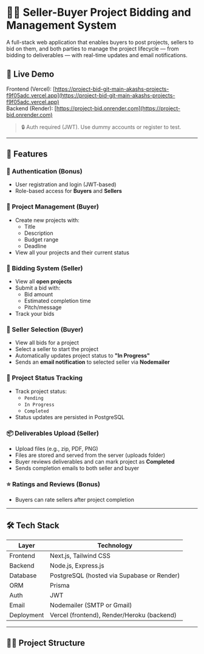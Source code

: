 # 🧑‍💻 Seller-Buyer Project Bidding and Management System

A full-stack web application that enables buyers to post projects, sellers to bid on them, and both parties to manage the project lifecycle — from bidding to deliverables — with real-time updates and email notifications.

## 🚀 Live Demo

Frontend (Vercel): [https://project-bid-git-main-akashs-projects-f9f05adc.vercel.app](https://project-bid-git-main-akashs-projects-f9f05adc.vercel.app)  
Backend (Render): [https://project-bid.onrender.com](https://project-bid.onrender.com)  

> 🔒 Auth required (JWT). Use dummy accounts or register to test.

---

## 📌 Features

### 👤 Authentication (Bonus)
- User registration and login (JWT-based)
- Role-based access for **Buyers** and **Sellers**

### 📁 Project Management (Buyer)
- Create new projects with:
  - Title
  - Description
  - Budget range
  - Deadline
- View all your projects and their current status

### 💼 Bidding System (Seller)
- View all **open projects**
- Submit a bid with:
  - Bid amount
  - Estimated completion time
  - Pitch/message
- Track your bids

### 🤝 Seller Selection (Buyer)
- View all bids for a project
- Select a seller to start the project
- Automatically updates project status to **"In Progress"**
- Sends an **email notification** to selected seller via **Nodemailer**

### 🔄 Project Status Tracking
- Track project status:
  - `Pending`
  - `In Progress`
  - `Completed`
- Status updates are persisted in PostgreSQL

### 📦 Deliverables Upload (Seller)
- Upload files (e.g., zip, PDF, PNG)
- Files are stored and served from the server (uploads folder)
- Buyer reviews deliverables and can mark project as **Completed**
- Sends completion emails to both seller and buyer

### ⭐ Ratings and Reviews (Bonus)
- Buyers can rate sellers after project completion

---

## 🛠 Tech Stack

| Layer       | Technology           |
|-------------|----------------------|
| Frontend    | Next.js, Tailwind CSS |
| Backend     | Node.js, Express.js   |
| Database    | PostgreSQL (hosted via Supabase or Render) |
| ORM         | Prisma                |
| Auth        | JWT                   |
| Email       | Nodemailer (SMTP or Gmail) |
| Deployment  | Vercel (frontend), Render/Heroku (backend) |

---

## 🧑‍💻 Project Structure

